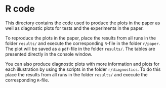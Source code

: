 # R code

This directory contains the code used to produce the plots in the paper as well as diagnostic plots for tests and the experiments in the paper.

To reproduce the plots in the paper, place the results from all runs in the folder `results/` and execute the corresponding `R`-file in the folder `r/paper`. The plot will be saved as a `pdf`-file in the folder `results/`. The tables are presented directly in the console window.

You can also produce diagnostic plots with more information and plots for each illustration by using the scripts in the folder `r/diagnostics`. To do this place the results from all runs in the folder `results/` and execute the corresponding `R`-file.